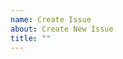 ```yaml
---
name: Create Issue
about: Create New Issue
title: ""
---
```

<!--

Hello and thank you for your interest in contributing to Spartacus!

We appreciate your involvement and dedication to improving our product. As you may know, the project, which originally began as the open-source initiative Spartacus, has now evolved into the official SAP product SAP Composable Storefront. This change means we're channeling our resources to ensure a high-quality experience through SAP's dedicated support and enhancement channels.

# How to Report Bugs:
Please report any bugs or technical issues through SAP Service Now. This ensures your concerns are tracked and addressed by our dedicated support team.
👉 https://support.sap.com/

# How to Submit Improvement Requests:
For improvement suggestions, kindly use the SAP Customer Influence Portal. This platform allows you to share ideas and engage with other users. You can submit proposals, participate in discussions, and vote on suggestions that matter most to you.
👉 https://pages.community.sap.com/topics/influence-adopt

# Why GitHub is No Longer the Preferred Platform:
- As an official product, SAP Composable Storefront is best supported through SAP's established channels for more effective tracking and resolution of issues.
- Our team no longer actively monitors the GitHub repository for new issues or improvement suggestions.

We are committed to delivering a robust and evolving product, and your feedback is crucial to this process. We encourage you to use these channels to ensure your concerns and ideas are heard and addressed efficiently.

Thank you for your understanding and cooperation, and for being a valued part of the SAP Composable Storefront community.

-->
